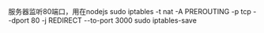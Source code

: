 服务器监听80端口，用在nodejs
sudo iptables -t nat -A PREROUTING -p tcp --dport 80 -j REDIRECT --to-port 3000
sudo iptables-save

